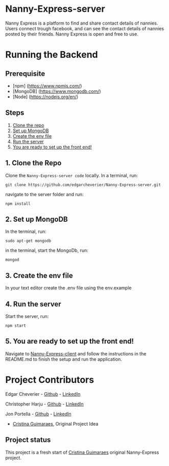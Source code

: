 # Nanny-Express-server

Nanny Express is a platform to find and share contact details of nannies. Users connect trough facebook, and can see the contact details of nannies posted by their friends. Nanny Express is open and free to use.

# Running the Backend

## Prerequisite
- [npm] (https://www.npmjs.com/)  
- [MongoDB] (https://www.mongodb.com/)
- [Node] (https://nodejs.org/en/)

## Steps
  1. [Clone the repo](#1-clone-the-repo)
  2. [Set up MongoDB](#2-set-up-mysql)
  3. [Create the env file](#3-create-the-env-file)
  4. [Run the server](#4-run-the-server)
  5. [You are ready to set up the front end!](#5-you-are-ready-to-set-up-the-front-end)
  
## 1. Clone the Repo

Clone the `Nanny-Express-server code` locally. In a terminal, run:

  `git clone https://github.com/edgarcheverier/Nanny-Express-server.git`

navigate to the server folder and run:

  `npm install`

  
## 2. Set up MongoDB

In the terminal, run:

`sudo apt-get mongodb`

in the terminal, start the MongoDb, run:

`mongod`


## 3. Create the env file

In your text editor create the .env file using the env.example
  
  
## 4. Run the server

Start the server, run:

`npm start`


## 5. You are ready to set up the front end!

Navigate to [Nanny-Express-client](https://github.com/edgarcheverier/Nanny-Express-client) and follow the instructions in the README.md to finish the setup and run the application.

# Project Contributors
Edgar Cheverier - [Github](https://github.com/edgarcheverier) - [LinkedIn](https://es.linkedin.com/in/edgar-hugo-cheverier-aguilar-886b3a86)

Christopher Harju - [Github](https://github.com/CKGHarju) - [LinkedIn](https://www.linkedin.com/in/christopher-harju-909b2362/)   

Jon Portella - [Github](https://github.com/jportella93) - [LinkedIn](https://linkedin.com/in/jonportella)

- [Cristina Guimaraes](https://github.com/cristinaguimaraes), Original Project Idea

## Project status
This project is a fresh start of [Cristina Guimaraes](https://github.com/cristinaguimaraes/Nanny-Express-client) original Nanny-Express project. 

